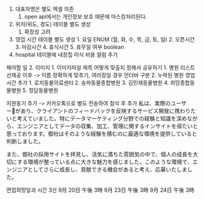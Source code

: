 1. 대표자명은 별도 엑셀 의존
	1. open api에서는 개인정보 보호 때문에 마스킹처리된다.
2. 위치(위도, 경도) 테이블 별도 생성
	1. 확장성 고려
3. 영업 시간 테이블 별도 생성
		1. 요일 ENUM (월, 화, 수, 목, 금, 토, 일)
		2. 오픈시간
		3. 마감시간
		4. 휴식시간
		5. 휴무일 여부 boolean
4. hospital 테이블에 내장칩 이식 비용 컬럼 추가

해야할 일
2. 이미지
	1. 이미지파일 제목 어떻게 맞출지 정해서 공유하기
		1. 병원 리스트 선제공 이후 -> 이름 정확하게 맞추기, 여러장일 경우 언더바 구분
	2. 누락된 병원 영업시간 추가
		1. 로지동물의료센터
		2. 송파동물종합병원
		3. 김민재동물병원
		4. 희망종합동물병원
		5. 청담동물병원

지원동기 추가 -> 카카오톡으로 별도 전송하여 첨삭 후 추가
私は、実際のユーザーがあり、クライアントのフィードバックを反映するサービス開発に携わりたいと考えていました。特にデータマーケティング分野での経験と知識を深めながら、エンジニアとしてデータの収集、加工、管理に関するインサイトを得たいと思っております。御社はそのような経験を積むのに最適な環境を提供していると判断しました。

また、御社の採用サイトを拝見し、活気に満ちた雰囲気の中で、個人の成長を大切にする環境が整っている点に大きな魅力を感じました。このような環境で、エンジニアとしてさらに成長し、貢献できる機会があると考え、応募いたしました。

면접희망일과 시간 3선
9月 20日 午後 3時
9月 23日 午後 3時
9月 24日 午後 3時